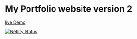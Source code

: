 # My Portfolio website version 2

[live Demo](https://uddesh.tech)

[![Netlify Status](https://api.netlify.com/api/v1/badges/4c958510-822f-4f54-8f57-8cafd1689443/deploy-status)](https://app.netlify.com/sites/uddeshjain/deploys)